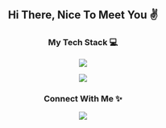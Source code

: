 <h2 align="center">Hi There, Nice To Meet You ✌</h2>

<h3 align="center">My Tech Stack 💻</h3>
<p align="center">
  <a href="https://skillicons.dev">
    <img src="https://skillicons.dev/icons?i=html,css,js,php,mysql,python,c,cs,cpp,java,nodejs,react,git" />
  </a>
</p>
<p align="center">
  <a href="https://skillicons.dev">
      <img src="https://skillicons.dev/icons?i=vscode,eclipse,visualstudio" />
  </a>
</p>
<h3 align="center">Connect With Me ✨</h3>
<p align="center">
  <a href="https://skillicons.dev">
    <img src="https://skillicons.dev/icons?i=linkedin,codepen,instagram,twitter" />
  </a>
</p>

